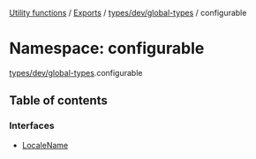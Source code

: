 [Utility functions](../index.md) / [Exports](../modules.md) / [types/dev/global-types](types_dev_global_types.md) / configurable

# Namespace: configurable

[types/dev/global-types](types_dev_global_types.md).configurable

## Table of contents

### Interfaces

- [LocaleName](../interfaces/types_dev_global_types.configurable.LocaleName.md)
